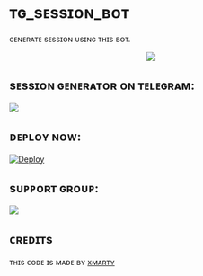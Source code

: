 # ᴛɢ_sᴇssɪᴏɴ_ʙᴏᴛ
ɢᴇɴᴇʀᴀᴛᴇ sᴇssɪᴏɴ ᴜsɪɴɢ ᴛʜɪs ʙᴏᴛ.

<p align="center">
  <img src="https://telegra.ph/file/119134daff10cf6049e55.jpg">
</p>

## sᴇssɪᴏɴ ɢᴇɴᴇʀᴀᴛᴏʀ ᴏɴ ᴛᴇʟᴇɢʀᴀᴍ:
<a href="https://t.me/Tg_session_bot"><img src="https://img.shields.io/badge/Telegram-Bot-blue.svg?logo=telegram"></a>

## ᴅᴇᴘʟᴏʏ ɴᴏᴡ:
[![Deploy](https://www.herokucdn.com/deploy/button.svg)](https://heroku.com/deploy?template=https://github.com/Cutehms/Session_tg)

## sᴜᴘᴘᴏʀᴛ ɢʀᴏᴜᴘ:
<a href="https://t.me/shadow49"><img src="https://img.shields.io/badge/Telegram-Join%20Telegram%20Group-blue.svg?logo=telegram"></a>

## ᴄʀᴇᴅɪᴛs
ᴛʜɪs ᴄᴏᴅᴇ ɪs ᴍᴀᴅᴇ ʙʏ [xᴍᴀʀᴛʏ](https://t.me/FA9SH)


